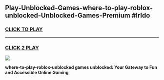 
## Play-Unblocked-Games-where-to-play-roblox-unblocked-Unblocked-Games-Premium #lrldo
<h3>
<a href="https://premium.freeplayer.one?title=where-to-play-roblox-unblocked&ref=12M">CLICK TO PLAY</a></h3>
<hr>

<h3>
<a href="https://premium.freeplayer.one?title=where-to-play-roblox-unblocked&ref=12M">CLICK 2 PLAY</a>
  
</h3>

<a href="https://premium.freeplayer.one?title=where-to-play-roblox-unblocked&ref=12M"><img src="https://clearcache.store/games.png"></a>


**where-to-play-roblox-unblocked games unblocked: Your Gateway to Fun and Accessible Online Gaming**
